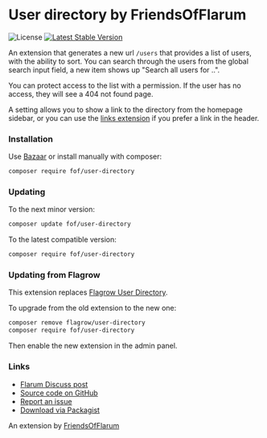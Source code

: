 # User directory by FriendsOfFlarum

![License](https://img.shields.io/badge/license-MIT-blue.svg) [![Latest Stable Version](https://img.shields.io/packagist/v/fof/user-directory.svg)](https://packagist.org/packages/fof/user-directory)

An extension that generates a new url `/users` that provides a list of users, with the ability to sort. You can search through the users from the global
search input field, a new item shows up "Search all users for ..".

You can protect access to the list with a permission. If the user has no access, they will see a 404 not found page.

A setting allows you to show a link to the directory from the homepage sidebar, or you can use the [links extension](https://discuss.flarum.org/d/18335-friendsofflarum-links) if you prefer a link in the header.

### Installation

Use [Bazaar](https://discuss.flarum.org/d/5151-flagrow-bazaar-the-extension-marketplace) or install manually with composer:

```sh
composer require fof/user-directory
```

### Updating

To the next minor version:

```sh
composer update fof/user-directory
```

To the latest compatible version:

```sh
composer require fof/user-directory
```

### Updating from Flagrow

This extension replaces [Flagrow User Directory](https://packagist.org/packages/fof/user-directory).

To upgrade from the old extension to the new one:

```sh
composer remove flagrow/user-directory
composer require fof/user-directory
```

Then enable the new extension in the admin panel.

### Links

- [Flarum Discuss post](https://discuss.flarum.org/d/5682)
- [Source code on GitHub](https://github.com/FriendsOfFlarum/user-directory)
- [Report an issue](https://github.com/FriendsOfFlarum/user-directory/issues)
- [Download via Packagist](https://packagist.org/packages/fof/user-directory)

An extension by [FriendsOfFlarum](https://github.com/FriendsOfFlarum)
